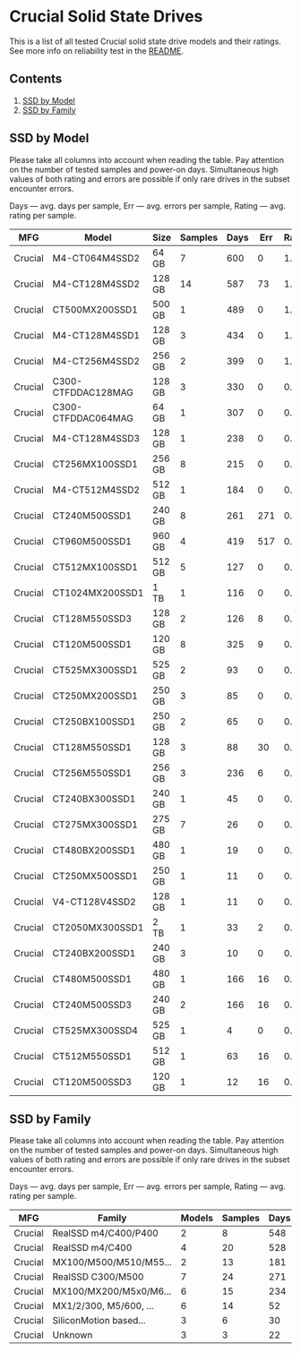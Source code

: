 Crucial Solid State Drives
==========================

This is a list of all tested Crucial solid state drive models and their ratings. See
more info on reliability test in the [README](https://github.com/linuxhw/SMART).

Contents
--------

1. [ SSD by Model  ](#ssd-by-model)
2. [ SSD by Family ](#ssd-by-family)

SSD by Model
------------

Please take all columns into account when reading the table. Pay attention on the
number of tested samples and power-on days. Simultaneous high values of both rating
and errors are possible if only rare drives in the subset encounter errors.

Days   — avg. days per sample,
Err    — avg. errors per sample,
Rating — avg. rating per sample.

| MFG       | Model              | Size   | Samples | Days  | Err   | Rating |
|-----------|--------------------|--------|---------|-------|-------|--------|
| Crucial   | M4-CT064M4SSD2     | 64 GB  | 7       | 600   | 0     | 1.65   |
| Crucial   | M4-CT128M4SSD2     | 128 GB | 14      | 587   | 73    | 1.54   |
| Crucial   | CT500MX200SSD1     | 500 GB | 1       | 489   | 0     | 1.34   |
| Crucial   | M4-CT128M4SSD1     | 128 GB | 3       | 434   | 0     | 1.19   |
| Crucial   | M4-CT256M4SSD2     | 256 GB | 2       | 399   | 0     | 1.09   |
| Crucial   | C300-CTFDDAC128MAG | 128 GB | 3       | 330   | 0     | 0.91   |
| Crucial   | C300-CTFDDAC064MAG | 64 GB  | 1       | 307   | 0     | 0.84   |
| Crucial   | M4-CT128M4SSD3     | 128 GB | 1       | 238   | 0     | 0.65   |
| Crucial   | CT256MX100SSD1     | 256 GB | 8       | 215   | 0     | 0.59   |
| Crucial   | M4-CT512M4SSD2     | 512 GB | 1       | 184   | 0     | 0.51   |
| Crucial   | CT240M500SSD1      | 240 GB | 8       | 261   | 271   | 0.50   |
| Crucial   | CT960M500SSD1      | 960 GB | 4       | 419   | 517   | 0.49   |
| Crucial   | CT512MX100SSD1     | 512 GB | 5       | 127   | 0     | 0.35   |
| Crucial   | CT1024MX200SSD1    | 1 TB   | 1       | 116   | 0     | 0.32   |
| Crucial   | CT128M550SSD3      | 128 GB | 2       | 126   | 8     | 0.27   |
| Crucial   | CT120M500SSD1      | 120 GB | 8       | 325   | 9     | 0.26   |
| Crucial   | CT525MX300SSD1     | 525 GB | 2       | 93    | 0     | 0.26   |
| Crucial   | CT250MX200SSD1     | 250 GB | 3       | 85    | 0     | 0.24   |
| Crucial   | CT250BX100SSD1     | 250 GB | 2       | 65    | 0     | 0.18   |
| Crucial   | CT128M550SSD1      | 128 GB | 3       | 88    | 30    | 0.17   |
| Crucial   | CT256M550SSD1      | 256 GB | 3       | 236   | 6     | 0.16   |
| Crucial   | CT240BX300SSD1     | 240 GB | 1       | 45    | 0     | 0.12   |
| Crucial   | CT275MX300SSD1     | 275 GB | 7       | 26    | 0     | 0.07   |
| Crucial   | CT480BX200SSD1     | 480 GB | 1       | 19    | 0     | 0.05   |
| Crucial   | CT250MX500SSD1     | 250 GB | 1       | 11    | 0     | 0.03   |
| Crucial   | V4-CT128V4SSD2     | 128 GB | 1       | 11    | 0     | 0.03   |
| Crucial   | CT2050MX300SSD1    | 2 TB   | 1       | 33    | 2     | 0.03   |
| Crucial   | CT240BX200SSD1     | 240 GB | 3       | 10    | 0     | 0.03   |
| Crucial   | CT480M500SSD1      | 480 GB | 1       | 166   | 16    | 0.03   |
| Crucial   | CT240M500SSD3      | 240 GB | 2       | 166   | 16    | 0.03   |
| Crucial   | CT525MX300SSD4     | 525 GB | 1       | 4     | 0     | 0.01   |
| Crucial   | CT512M550SSD1      | 512 GB | 1       | 63    | 16    | 0.01   |
| Crucial   | CT120M500SSD3      | 120 GB | 1       | 12    | 16    | 0.00   |

SSD by Family
-------------

Please take all columns into account when reading the table. Pay attention on the
number of tested samples and power-on days. Simultaneous high values of both rating
and errors are possible if only rare drives in the subset encounter errors.

Days   — avg. days per sample,
Err    — avg. errors per sample,
Rating — avg. rating per sample.

| MFG       | Family                 | Models | Samples | Days  | Err   | Rating |
|-----------|------------------------|--------|---------|-------|-------|--------|
| Crucial   | RealSSD m4/C400/P400   | 2      | 8       | 548   | 0     | 1.50   |
| Crucial   | RealSSD m4/C400        | 4      | 20      | 528   | 51    | 1.40   |
| Crucial   | MX100/M500/M510/M55... | 2      | 13      | 181   | 0     | 0.50   |
| Crucial   | RealSSD C300/M500      | 7      | 24      | 271   | 96    | 0.41   |
| Crucial   | MX100/MX200/M5x0/M6... | 6      | 15      | 234   | 145   | 0.36   |
| Crucial   | MX1/2/300, M5/600, ... | 6      | 14      | 52    | 3     | 0.12   |
| Crucial   | SiliconMotion based... | 3      | 6       | 30    | 0     | 0.08   |
| Crucial   | Unknown                | 3      | 3       | 22    | 0     | 0.06   |
